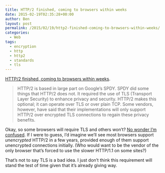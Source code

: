 ```yaml
---
title: HTTP/2 finished, coming to browsers within weeks
date: 2015-02-19T02:35:28+00:00
author: Ben
layout: post
permalink: /2015/02/19/http2-finished-coming-to-browsers-within-weeks/
categories:
  - Web
tags:
  - encryption
  - http
  - http2
  - standards
  - tls
---
```

[HTTP/2 finished, coming to browsers within weeks](http://arstechnica.com/information-technology/2015/02/http2-finished-coming-to-browsers-within-weeks/).

> HTTP/2 is based in large part on Google&#8217;s SPDY. SPDY did some things that HTTP/2 does not. It required the use of TLS (Transport Layer Security) to enhance privacy and security. HTTP/2 makes this optional; it can operate over TLS or over plain TCP. Some vendors, however, have said that their implementations will only support HTTP/2 over encrypted TLS connections to regain these privacy benefits.

Okay, so some browsers will require TLS and others won&#8217;t? [No wonder I&#8217;m confused](http://www.benjaminoakes.com/2015/02/13/google-announces-spdys-coming-demise-as-http2-approaches/ "Google announces SPDY’s coming demise as HTTP/2 approaches"). If I were to guess, I&#8217;d imagine we&#8217;ll see most browsers support _unencrypted_ HTTP/2 in a few years, provided enough of them support unencrypted connections initially. (Who would want to be the vendor of the only browser that&#8217;s forced to use the slower HTTP/1.1 on some sites?)

That&#8217;s not to say TLS is a bad idea. I just don&#8217;t think this requirement will stand the test of time given that it&#8217;s already giving way.